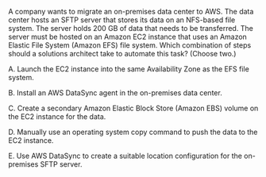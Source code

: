 A company wants to migrate an on-premises data center to AWS. The data center hosts an SFTP server that stores its data on an NFS-based file system. The server holds 200 GB of data that needs to be transferred. The server must be hosted on an Amazon EC2 instance that uses an Amazon Elastic File System (Amazon EFS) file system. Which combination of steps should a solutions architect take to automate this task? (Choose two.) 

A. Launch the EC2 instance into the same Availability Zone as the EFS file system. 

B. Install an AWS DataSync agent in the on-premises data center. 

C. Create a secondary Amazon Elastic Block Store (Amazon EBS) volume on the EC2 instance for the data. 

D. Manually use an operating system copy command to push the data to the EC2 instance. 

E. Use AWS DataSync to create a suitable location configuration for the on-premises SFTP server.